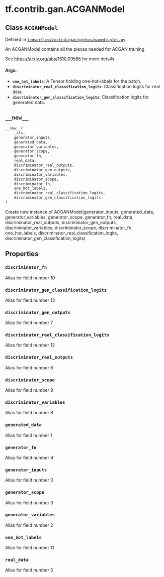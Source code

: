 <div itemscope itemtype="http://developers.google.com/ReferenceObject">
<meta itemprop="name" content="tf.contrib.gan.ACGANModel" />
<meta itemprop="path" content="Stable" />
<meta itemprop="property" content="discriminator_fn"/>
<meta itemprop="property" content="discriminator_gen_classification_logits"/>
<meta itemprop="property" content="discriminator_gen_outputs"/>
<meta itemprop="property" content="discriminator_real_classification_logits"/>
<meta itemprop="property" content="discriminator_real_outputs"/>
<meta itemprop="property" content="discriminator_scope"/>
<meta itemprop="property" content="discriminator_variables"/>
<meta itemprop="property" content="generated_data"/>
<meta itemprop="property" content="generator_fn"/>
<meta itemprop="property" content="generator_inputs"/>
<meta itemprop="property" content="generator_scope"/>
<meta itemprop="property" content="generator_variables"/>
<meta itemprop="property" content="one_hot_labels"/>
<meta itemprop="property" content="real_data"/>
<meta itemprop="property" content="__new__"/>
</div>

# tf.contrib.gan.ACGANModel

## Class `ACGANModel`





Defined in [`tensorflow/contrib/gan/python/namedtuples.py`](https://www.tensorflow.org/code/tensorflow/contrib/gan/python/namedtuples.py).

An ACGANModel contains all the pieces needed for ACGAN training.

See https://arxiv.org/abs/1610.09585 for more details.

#### Args:

* <b>`one_hot_labels`</b>: A Tensor holding one-hot-labels for the batch.
* <b>`discriminator_real_classification_logits`</b>: Classification logits for real
    data.
* <b>`discriminator_gen_classification_logits`</b>: Classification logits for generated
    data.

<h2 id="__new__"><code>__new__</code></h2>

``` python
__new__(
    _cls,
    generator_inputs,
    generated_data,
    generator_variables,
    generator_scope,
    generator_fn,
    real_data,
    discriminator_real_outputs,
    discriminator_gen_outputs,
    discriminator_variables,
    discriminator_scope,
    discriminator_fn,
    one_hot_labels,
    discriminator_real_classification_logits,
    discriminator_gen_classification_logits
)
```

Create new instance of ACGANModel(generator_inputs, generated_data, generator_variables, generator_scope, generator_fn, real_data, discriminator_real_outputs, discriminator_gen_outputs, discriminator_variables, discriminator_scope, discriminator_fn, one_hot_labels, discriminator_real_classification_logits, discriminator_gen_classification_logits)



## Properties

<h3 id="discriminator_fn"><code>discriminator_fn</code></h3>

Alias for field number 10

<h3 id="discriminator_gen_classification_logits"><code>discriminator_gen_classification_logits</code></h3>

Alias for field number 13

<h3 id="discriminator_gen_outputs"><code>discriminator_gen_outputs</code></h3>

Alias for field number 7

<h3 id="discriminator_real_classification_logits"><code>discriminator_real_classification_logits</code></h3>

Alias for field number 12

<h3 id="discriminator_real_outputs"><code>discriminator_real_outputs</code></h3>

Alias for field number 6

<h3 id="discriminator_scope"><code>discriminator_scope</code></h3>

Alias for field number 9

<h3 id="discriminator_variables"><code>discriminator_variables</code></h3>

Alias for field number 8

<h3 id="generated_data"><code>generated_data</code></h3>

Alias for field number 1

<h3 id="generator_fn"><code>generator_fn</code></h3>

Alias for field number 4

<h3 id="generator_inputs"><code>generator_inputs</code></h3>

Alias for field number 0

<h3 id="generator_scope"><code>generator_scope</code></h3>

Alias for field number 3

<h3 id="generator_variables"><code>generator_variables</code></h3>

Alias for field number 2

<h3 id="one_hot_labels"><code>one_hot_labels</code></h3>

Alias for field number 11

<h3 id="real_data"><code>real_data</code></h3>

Alias for field number 5



